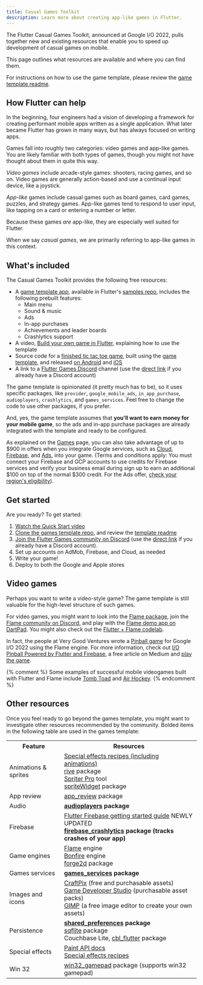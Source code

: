 ```yaml
---
title: Casual Games Toolkit
description: Learn more about creating app-like games in Flutter.
---
```


The Flutter Casual Games Toolkit, announced at Google I/O 2022,
pulls together new and existing resources that enable you to
speed up development of casual games on mobile.

This page outlines what resources are available and
where you can find them.

For instructions on how to use the game template, please review the [game template readme][game-template-readme].

## How Flutter can help

In the beginning, four engineers had a vision of
developing a framework for creating performant mobile apps
written as a single application.
What later became Flutter has grown in many ways,
but has always focused on writing apps.

Games fall into roughly two categories: video games
and app-like games. You are likely familiar with both
types of games, though you might not have thought
about them in quite this way.

_Video games_ include arcade-style games: shooters,
racing games, and so on.
Video games are generally action-based and use a
continual input device, like a joystick.

_App-like_ games include casual games such as board games,
card games, puzzles, and strategy games.
App-like games tend to respond to user input,
like tapping on a card or entering a number or letter.

Because these games _are_ app-like, they are
especially well suited for Flutter.

When we say _casual games_, we are primarily
referring to app-like games in this context.

## What's included

The Casual Games Toolkit provides the following free resources:

* A [game template app][game-template], available in Flutter's
  [samples repo][], includes the following prebuilt features:
  * Main menu
  * Sound & music
  * Ads
  * In-app purchases
  * Achievements and leader boards
  * Crashlytics support
* A video, [Build your own game in Flutter][game-video],
  explaining how to use the template
* Source code for a [finished tic tac toe game][],
  built using the [game template][game-template],
  and released [on Android][] and [iOS][]
* A link to a [Flutter Games Discord][game-discord] channel
  (use the [direct link][direct-discord] if you already
  have a Discord account)

[finished tic tac toe game]: {{site.github}}/filiph/tictactoe
[game-discord]: https://discord.gg/WY5NwwjBQz
[iOS]: https://apps.apple.com/us/app/tic-tac-toe-puzzle-game/id1611729977 
[on Android]: https://play.google.com/store/apps/details?id=dev.flutter.tictactoe
[samples repo]: {{site.github}}/flutter/samples

The game template is opinionated (it pretty
much has to be), so it uses specific packages,
like `provider`, `google_mobile_ads`, `in_app_purchase`,
`audioplayers`, `crashlytics`, and `games_services`.
Feel free to change the code
to use other packages, if you prefer.

And, yes, the game template assumes that **you'll
want to earn money for your mobile game**,
so the ads and in-app purchase packages are already
integrated with the template and ready to be configured.

As explained on the [Games][] page,
you can also take advantage of up to $900
in offers when you integrate Google services,
such as [Cloud, Firebase][], and [Ads][],
into your game.
(Terms and conditions apply: You must connect your
Firebase and GCP accounts to use credits for
Firebase services and verify your business
email during sign up to earn an additional $100
on top of the normal $300 credit. For the Ads offer,
[check your region's eligibility][]).

[Ads]: https://ads.google.com/intl/en_us/home/flutter/#!/
[check your region's eligibility]: https://www.google.com/intl/en/ads/coupons/terms/flutter/
[Cloud, Firebase]: https://cloud.google.com/free
[Games]: {{site.main-url}}/games

## Get started

Are you ready? To get started:

1. [Watch the Quick Start video][game-video]
1. [Clone the games template repo][game-template], and review the [template readme][game-template-readme]
1. [Join the Flutter Games community on Discord][game-discord]
   (use the [direct link][direct-discord] if you already
   have a Discord account).
1. Set up accounts on AdMob, Firebase, and Cloud, as needed
1. Write your game!
1. Deploy to both the Google and Apple stores

[direct-discord]: https://discord.com/login?redirect_to=%2Fchannels%2F420324994703163402%2F964110538986651658
[game-discord]: https://discord.com/invite/WY5NwwjBQz
[game-template]: {{site.github}}/flutter/samples/tree/main/game_template
[game-video]: {{site.youtube-site}}/watch?v=zGgeBNiRy-8&t=3s
[game-template-readme]: {{site.github}}/flutter/samples/tree/main/game_template#readme


## Video games

Perhaps you want to write a video-style game?
The game template is still valuable for
the high-level structure of such games.

For video games, you might want to look into the
[Flame package][flame-package],
join the [Flame community on Discord][flame-discord],
and play with the [Flame demo app on DartPad][flame-demo].
You might also check out the [Flutter + Flame codelab][].

[Flutter + Flame codelab]: {{site.codelabs}}/codelabs/flutter-flame-game

In fact, the people at Very Good Ventures wrote a
[Pinball game][pinball-game] for Google I/O 2022
using the Flame engine. For more information, check out
[I/O Pinball Powered by Flutter and Firebase][],
a free article on Medium and [play the game][pinball-game].

{% comment %}
Some examples of successful mobile videogames
built with Flutter and Flame include 
[Tomb Toad][] and [Air Hockey][].
{% endcomment %}

[Air Hockey]: https://play.google.com/store/apps/details?id=com.ignacemaes.airhockey
[flame-demo]: https://dartpad.dev/?id=3e52ca7b51ba15f989ad880b8b3314a2
[flame-discord]: https://discord.gg/5unKpdQD78
[flame-package]: {{site.pub}}/packages/flame
[I/O Pinball Powered by Flutter and Firebase]: {{site.medium}}/flutter/di-o-pinball-powered-by-flutter-and-firebase-d22423f3f5d
[pinball-game]: https://pinball.flutter.dev/#/
[Tomb Toad]: https://play.google.com/store/apps/details?id=com.crescentmoongames.tombtoad

## Other resources

Once you feel ready to go beyond the games template,
you might want to investigate other resources
recommended by the community.
Bolded items in the following table are used in the games template:

<table class="table table-striped" markdown="1">
<tr markdown="1">
  <th>Feature
  </th>
  <th>Resources
  </th>
</tr>
<tr>
  <td>Animations & sprites
  </td>
  <td><a href="{{site.url}}/cookbook/effects">Special effects recipes (including animations)</a><br>
      <a href="{{site.pub-pkg}}/rive">rive</a> package<br>
      <a href="https://store.steampowered.com/app/332360/Spriter_Pro/">Spriter Pro</a> tool<br>
      <a href="{{site.pub-pkg}}/spritewidget">spriteWidget</a> package
  </td>
</tr>
<tr>
  <td>App review
  </td>
  <td><a href="{{site.pub-pkg}}/app_review">app_review</a> package
  </td>
</tr>
<tr>
  <td>Audio
  </td>
  <td><b><a href="{{site.pub-pkg}}/audioplayers">audioplayers</a> package</b>
  </td>
</tr>
<tr>
  <td>Firebase
  </td>
  <td><a href="https://firebase.google.com/docs/flutter/setup">Flutter Firebase getting started guide</a> NEWLY UPDATED<br>
      <b><a href="{{site.pub-pkg}}/firebase_crashlytics">firebase_crashlytics</a>
      package (tracks crashes of your app)</b>
  </td>
</tr>
<tr>
  <td>Game engines
  </td>
  <td><a href="https://docs.flame-engine.org">Flame</a> engine<br>
      <a href="https://bonfire-engine.github.io/#/">Bonfire</a> engine<br>
      <a href="{{site.pub-pkg}}/forge2d">forge2d</a> package
  </td>
</tr>
<tr>
  <td>Games services
  </td>
  <td><b><a href="{{site.pub-pkg}}/games_services">games_services</a> package</b>
  </td>
</tr>
<tr>
  <td>Images and icons
  </td>
  <td><a href="https://craftpix.net/">CraftPix</a> (free and purchasable assets)<br>
      <a href="https://www.gamedeveloperstudio.com/">Game Developer Studio</a> (purchasable asset packs)<br>
      <a href="https://www.gimp.org/">GIMP</a> (a free image editor to create your own assets)
  </td>
</tr>
<tr>
  <td>Persistence
  </td>
  <td><b><a href="{{site.pub-pkg}}/shared_preferences">shared_preferences</a> package</b><br>
      <a href="{{site.pub-pkg}}/sqflite">sqflite</a> package<br>
      Couchbase Lite, <a href="{{site.pub-pkg}}/cbl_flutter">cbl_flutter</a> package
  </td>
</tr>
<tr>
  <td>Special effects
  </td>
  <td><a href="{{site.api}}/flutter/dart-ui/Paint-class.html">Paint API docs</a><br>
      <a href="{{site.url}}/cookbook/effects">Special effects recipes</a>
  </td>
</tr>
<tr>
  <td>Win 32
  </td>
  <td><a href="{{site.pub-pkg}}/win32_gamepad">win32_gamepad</a>
      package (supports win32 gamepad)
  </td>
</tr>
</table>
